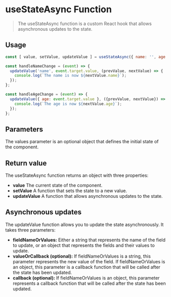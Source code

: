 # useStateAsync Function
> The useStateAsync function is a custom React hook that allows asynchronous updates to the state.

## Usage
```javascript
const [ value, setValue, updateValue ] = useStateAsync({ name: '', age: 0 });

const handleNameChange = (event) => {
  updateValue('name', event.target.value, (prevValue, nextValue) => {
    console.log(`The name is now ${nextValue.name}`);
  });
};

const handleAgeChange = (event) => {
  updateValue({ age: event.target.value }, ({prevValue, nextValue}) => {
    console.log(`The age is now ${nextValue.age}`);
  });
};
```

## Parameters
The values parameter is an optional object that defines the initial state of the component.

## Return value
The useStateAsync function returns an object with three properties:

* **value** The current state of the component.
* **setValue** A function that sets the state to a new value.
* **updateValue** A function that allows asynchronous updates to the state.
## Asynchronous updates
The updateValue function allows you to update the state asynchronously. It takes three parameters:

* **fieldNameOrValues:** Either a string that represents the name of the field to update, or an object that represents the fields and their values to update.
* **valueOrCallback (optional):** If fieldNameOrValues is a string, this parameter represents the new value of the field. If fieldNameOrValues is an object, this parameter is a callback function that will be called after the state has been updated.
* **callback (optional):** If fieldNameOrValues is an object, this parameter represents a callback function that will be called after the state has been updated.


